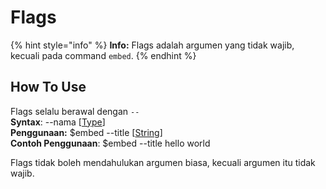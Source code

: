 # Flags

{% hint style="info" %}
**Info:** Flags adalah argumen yang tidak wajib, kecuali pada command `embed`.
{% endhint %}

## How To Use

Flags selalu berawal dengan `--` \
**Syntax**: --nama \[[Type](argument-type.md)]\
**Penggunaan:** $embed --title \[[String](argument-type.md)]\
**Contoh Penggunaan**: $embed --title hello world

Flags tidak boleh mendahulukan argumen biasa, kecuali argumen itu tidak wajib.
